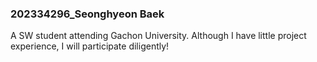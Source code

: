 ### 202334296_Seonghyeon Baek

A SW student attending Gachon University.
Although I have little project experience, I will participate diligently!
